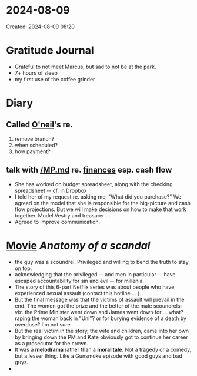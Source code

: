 # 2024-08-09
Created: 2024-08-09 08:20

# Gratitude Journal 

- Grateful to not meet Marcus, but sad to not be at the park.
- 7+ hours of sleep
- my first use of the coffee grinder

# Diary 

## Called [O'neil](/O'neil.md)'s re. 
1. remove branch?
2. when scheduled?
3. how payment?

## talk with [/MP.md](/MP.md) re. [finances](/finances.md) esp. cash flow

- She has worked on budget spreadsheet, along with the checking spreadsheet -- cf. in Dropbox
- I told her of my request re. asking me, "What did you purchase?" We agreed on the model that she is responsible for the big-picture and cash flow projections. But we will make decisions on how to make that work together. Model Vestry and treasurer …
- Agreed to improve communication.

# [Movie](/Movie.md) *Anatomy of a scandal*

- the guy was a scoundrel. Privileged and willing to bend the truth to stay on top. 
- acknowledging that the privileged -- and men in particular -- have escaped accountability for sin and evil -- for millenia.
- The story of this 6-part Netflix series was about people who have experienced sexual assault (contact this hotline … ). 
- But the final message was that the victims of assault will prevail in the end. The women got the prize and the better of the male scoundrels: viz. the Prime Minister went down and James went down for … what? raping the woman back in "Uni"? or for burying evidence of a death by overdose? I'm not sure.
- But the real victim in the story, the wife and children, came into her own by bringing down the PM and Kate obviously got to continue her career as a prosecutor for the crown. 
- It was a **melodrama** rather than a **moral tale**. Not a tragedy or a comedy, but a lesser thing. Like a Gunsmoke episode with good guys and bad guys.
-
